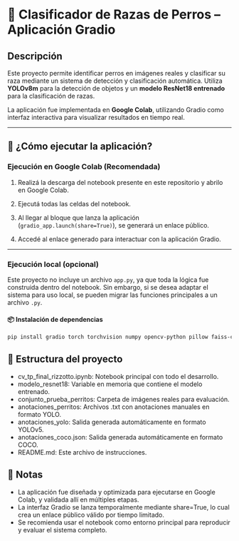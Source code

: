 # 🐾 Clasificador de Razas de Perros – Aplicación Gradio

## Descripción

Este proyecto permite identificar perros en imágenes reales y clasificar su raza mediante un sistema de detección y clasificación automática. Utiliza **YOLOv8m** para la detección de objetos y un **modelo ResNet18 entrenado** para la clasificación de razas.

La aplicación fue implementada en **Google Colab**, utilizando Gradio como interfaz interactiva para visualizar resultados en tiempo real.

---

## 🚀 ¿Cómo ejecutar la aplicación?

### Ejecución en Google Colab (Recomendada)

1. Realizá la descarga del notebook presente en este repositorio y abrilo en Google Colab.

2. Ejecutá todas las celdas del notebook.

3. Al llegar al bloque que lanza la aplicación (`gradio_app.launch(share=True)`), se generará un enlace público.

4. Accedé al enlace generado para interactuar con la aplicación Gradio.

---

### Ejecución local (opcional)

Este proyecto no incluye un archivo `app.py`, ya que toda la lógica fue construida dentro del notebook. Sin embargo, si se desea adaptar el sistema para uso local, se pueden migrar las funciones principales a un archivo `.py`.

#### 📦 Instalación de dependencias

```bash
pip install gradio torch torchvision numpy opencv-python pillow faiss-cpu ultralytics
```

## 📁 Estructura del proyecto
- cv_tp_final_rizzotto.ipynb: Notebook principal con todo el desarrollo.
- modelo_resnet18: Variable en memoria que contiene el modelo entrenado.
- conjunto_prueba_perritos: Carpeta de imágenes reales para evaluación.
- anotaciones_perritos: Archivos .txt con anotaciones manuales en formato YOLO.
- anotaciones_yolo: Salida generada automáticamente en formato YOLOv5.
- anotaciones_coco.json: Salida generada automáticamente en formato COCO.
- README.md: Este archivo de instrucciones.

## 📝 Notas
- La aplicación fue diseñada y optimizada para ejecutarse en Google Colab, y validada allí en múltiples etapas.
- La interfaz Gradio se lanza temporalmente mediante share=True, lo cual crea un enlace público válido por tiempo limitado.
- Se recomienda usar el notebook como entorno principal para reproducir y evaluar el sistema completo.
